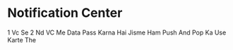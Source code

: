 #  Notification Center 

1 Vc Se 2 Nd VC Me Data Pass Karna Hai Jisme Ham Push And Pop Ka Use Karte The 

